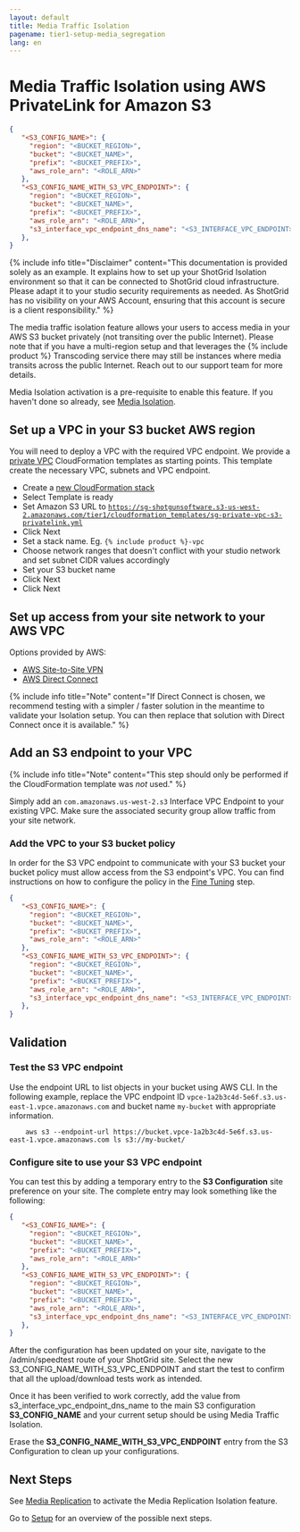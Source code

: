 ```yaml
---
layout: default
title: Media Traffic Isolation
pagename: tier1-setup-media_segregation
lang: en
---
```


# Media Traffic Isolation using AWS PrivateLink for Amazon S3

```json
{​​​​​​​​
   "<S3_CONFIG_NAME>": {​​​​​​​​
     "region": "<BUCKET_REGION>",
     "bucket": "<BUCKET_NAME>",
     "prefix": "<BUCKET_PREFIX>",
     "aws_role_arn": "<ROLE_ARN>"
   }​​​​​​​​​​​​​​​​​​​​​​​​​​​​​​​​​​​​​​​​​​​​​​​​​​​​​​​​​​​​​​​​​​​​​​​,
   "<S3_CONFIG_NAME_WITH_S3_VPC_ENDPOINT>": {​​​​​​​​​​​​​​​​​​​​​​​​​​​​​​​​​​​​​​​​​​​​​​​​​​​​
     "region": "<BUCKET_REGION>",
     "bucket": "<BUCKET_NAME>",
     "prefix": "<BUCKET_PREFIX>",
     "aws_role_arn": "<ROLE_ARN>",
     "s3_interface_vpc_endpoint_dns_name": "<S3_INTERFACE_VPC_ENDPOINT>"
   }​​​​​​​​​​​​​​​​​​​​​​​​​​​​​​​​​​​​​​​​​​​​​​​​​​​​​​​​​​​​​​​​​​​​​​​​​​​​​​​​​​​​​​​,
}​​​​​​​​​​​​​​​​​​​​​​​​​​​​​​​​​​​​​​​​​​​​​​​​​​​​​​​​​​​​​​​​​​​​​​​​​​​​​​​​​​​​​​​​​​​​​​​​​​​
```

{% include info title="Disclaimer" content="This documentation is provided solely as an example. It explains how to set up your ShotGrid Isolation environment so that it can be connected to ShotGrid cloud infrastructure. Please adapt it to your studio security requirements as needed. As ShotGrid has no visibility on your AWS Account, ensuring that this account is secure is a client responsibility." %}

The media traffic isolation feature allows your users to access media in your AWS S3 bucket privately (not transiting over the public Internet). Please note that if you have a multi-region setup and that leverages the {% include product %} Transcoding service there may still be instances where media transits across the public Internet. Reach out to our support team for more details.

Media Isolation activation is a pre-requisite to enable this feature. If you haven't done so already, see [Media Isolation](./s3_bucket.md).

## Set up a VPC in your S3 bucket AWS region

You will need to deploy a VPC with the required VPC endpoint. We provide a [private VPC](https://sg-shotgunsoftware.s3-us-west-2.amazonaws.com/tier1/cloudformation_templates/sg-private-vpc-s3-privatelink.yml) CloudFormation templates as starting points. This template create the necessary VPC, subnets and VPC endpoint.

* Create a [new CloudFormation stack](https://console.aws.amazon.com/cloudformation/home?#/stacks/create/template)
* Select Template is ready
* Set Amazon S3 URL to [`https://sg-shotgunsoftware.s3-us-west-2.amazonaws.com/tier1/cloudformation_templates/sg-private-vpc-s3-privatelink.yml`](https://sg-shotgunsoftware.s3-us-west-2.amazonaws.com/tier1/cloudformation_templates/sg-private-vpc-s3-privatelink.yml)
* Click Next
* Set a stack name. Eg. `{% include product %}-vpc`
* Choose network ranges that doesn't conflict with your studio network and set subnet CIDR values accordingly
* Set your S3 bucket name
* Click Next
* Click Next

## Set up access from your site network to your AWS VPC

Options provided by AWS:
* [AWS Site-to-Site VPN](https://docs.aws.amazon.com/vpn/latest/s2svpn/VPC_VPN.html)
* [AWS Direct Connect](https://aws.amazon.com/directconnect/)

{% include info title="Note" content="If Direct Connect is chosen, we recommend testing with a simpler / faster solution in the meantime to validate your Isolation setup. You can then replace that solution with Direct Connect once it is available." %}

## Add an S3 endpoint to your VPC

{% include info title="Note" content="This step should only be performed if the CloudFormation template was *not* used." %}

Simply add an `com.amazonaws.us-west-2.s3` Interface VPC Endpoint to your existing VPC. Make sure the associated security group allow traffic from your site network.

### Add the VPC to your S3 bucket policy

In order for the S3 VPC endpoint to communicate with your S3 bucket your bucket policy must allow access from the S3 endpoint's VPC. You can find instructions on how to configure the policy in the [Fine Tuning](./tuning.md#s3-bucket-policy) step.

```json
{​​​​​​​​
   "<S3_CONFIG_NAME>": {​​​​​​​​
     "region": "<BUCKET_REGION>",
     "bucket": "<BUCKET_NAME>",
     "prefix": "<BUCKET_PREFIX>",
     "aws_role_arn": "<ROLE_ARN>"
   }​​​​​​​​​​​​​​​​​​​​​​​​​​​​​​​​​​​​​​​​​​​​​​​​​​​​​​​​​​​​​​​​​​​​​​​,
   "<S3_CONFIG_NAME_WITH_S3_VPC_ENDPOINT>": {​​​​​​​​​​​​​​​​​​​​​​​​​​​​​​​​​​​​​​​​​​​​​​​​​​​​
     "region": "<BUCKET_REGION>",
     "bucket": "<BUCKET_NAME>",
     "prefix": "<BUCKET_PREFIX>",
     "aws_role_arn": "<ROLE_ARN>",
     "s3_interface_vpc_endpoint_dns_name": "<S3_INTERFACE_VPC_ENDPOINT>"
   }​​​​​​​​​​​​​​​​​​​​​​​​​​​​​​​​​​​​​​​​​​​​​​​​​​​​​​​​​​​​​​​​​​​​​​​​​​​​​​​​​​​​​​​,
}​​​​​​​​​​​​​​​​​​​​​​​​​​​​​​​​​​​​​​​​​​​​​​​​​​​​​​​​​​​​​​​​​​​​​​​​​​​​​​​​​​​​​​​​​​​​​​​​​​​
```

## Validation

### Test the S3 VPC endpoint

Use the endpoint URL to list objects in your bucket using AWS CLI. In the following example, replace the VPC endpoint ID `vpce-1a2b3c4d-5e6f.s3.us-east-1.vpce.amazonaws.com` and bucket name `my-bucket` with appropriate information.

```
    aws s3 --endpoint-url https://bucket.vpce-1a2b3c4d-5e6f.s3.us-east-1.vpce.amazonaws.com ls s3://my-bucket/
```

### Configure site to use your S3 VPC endpoint

You can test this by adding a temporary entry to the **S3 Configuration** site preference on your site.
The complete entry may look something like the following:


```json
{​​​​​​​​
   "<S3_CONFIG_NAME>": {​​​​​​​​
     "region": "<BUCKET_REGION>",
     "bucket": "<BUCKET_NAME>",
     "prefix": "<BUCKET_PREFIX>",
     "aws_role_arn": "<ROLE_ARN>"
   }​​​​​​​​​​​​​​​​​​​​​​​​​​​​​​​​​​​​​​​​​​​​​​​​​​​​​​​​​​​​​​​​​​​​​​​,
   "<S3_CONFIG_NAME_WITH_S3_VPC_ENDPOINT>": {​​​​​​​​​​​​​​​​​​​​​​​​​​​​​​​​​​​​​​​​​​​​​​​​​​​​
     "region": "<BUCKET_REGION>",
     "bucket": "<BUCKET_NAME>",
     "prefix": "<BUCKET_PREFIX>",
     "aws_role_arn": "<ROLE_ARN>",
     "s3_interface_vpc_endpoint_dns_name": "<S3_INTERFACE_VPC_ENDPOINT>"
   }​​​​​​​​​​​​​​​​​​​​​​​​​​​​​​​​​​​​​​​​​​​​​​​​​​​​​​​​​​​​​​​​​​​​​​​​​​​​​​​​​​​​​​​,
}​​​​​​​​​​​​​​​​​​​​​​​​​​​​​​​​​​​​​​​​​​​​​​​​​​​​​​​​​​​​​​​​​​​​​​​​​​​​​​​​​​​​​​​​​​​​​​​​​​​
```

After the configuration has been updated on your site, navigate to the /admin/speedtest route of your ShotGrid site. Select the new S3_CONFIG_NAME_WITH_S3_VPC_ENDPOINT and start the test to confirm that all the upload/download tests work as intended.

Once it has been verified to work correctly, add the value from s3_interface_vpc_endpoint_dns_name to the main S3 configuration **S3_CONFIG_NAME** and your current setup should be using Media Traffic Isolation.

Erase the **S3_CONFIG_NAME_WITH_S3_VPC_ENDPOINT** entry from the S3 Configuration to clean up your configurations.

## Next Steps

See [Media Replication](./s3_replication.md) to activate the Media Replication Isolation feature.

Go to [Setup](./setup.md) for an overview of the possible next steps.

